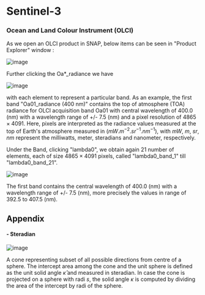 
# Sentinel-3

### Ocean and Land Colour Instrument (OLCI)

As we open an OLCI product in SNAP, below items can be seen in "Product Explorer" window :

![image](https://github.com/user-attachments/assets/1a78d3d8-62bf-44bb-8c2a-3b6b18a9aef4)

Further clicking the Oa*_radiance we have

![image](https://github.com/user-attachments/assets/5359bc64-1b4e-4e1f-99d8-1fd52eca8265)

with each element to represent a particular band. As an example, the first band "Oa01_radiance (400 nm)" contains 
the top of atmosphere (TOA) radiance for OLCI acquisition band Oa01 with central wavelength of 400.0 (nm) with a wavelength range of +/- 7.5 (nm) and a pixel resolution of $4865\times 4091$. 
Here, pixels are interpreted as the radiance values measured at the top of Earth's atmosphere measured in $(mW.m^{−2}.sr^{−1}.nm^{−1})$, with $mW$, $m$, $sr$, $nm$ 
represent the milliwatts, meter, steradians and nanometer, respectively.

Under the Band, clicking "lambda0", we obtain again $21$ number of elements, each of size $4865\times 4091$ pixels, called "lambda0_band_1" till "lambda0_band_21". 

![image](https://github.com/user-attachments/assets/9622169f-8a36-4f92-8ba3-017317f86d61)

The first band contains the central wavelength of 400.0 (nm) with a wavelength range of +/- 7.5 (nm), more precisely the values in range of 392.5 to 407.5 (nm).
 
## Appendix

#### - Steradian
![image](https://github.com/user-attachments/assets/49b91715-bff6-4bf7-a266-823bc4bc7035)

A cone representing subset of all possible directions from centre of a sphere. The
intercept area among the cone and the unit sphere is defined as the unit solid angle $\hat{κ}$ and
measured in steradian. In case the cone is projected on a sphere with radi $s$, the solid angle $κ$
is computed by dividing the area of the intercept by radi of the sphere.
